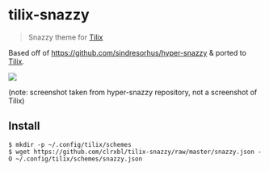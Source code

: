 # tilix-snazzy
> Snazzy theme for [Tilix](https://gnunn1.github.io/tilix-web/)

Based off of https://github.com/sindresorhus/hyper-snazzy & ported to [Tilix](https://gnunn1.github.io/tilix-web/).

![](https://github.com/sindresorhus/hyper-snazzy/raw/master/screenshot.png)

(note: screenshot taken from hyper-snazzy repository, not a screenshot of Tilix)

## Install

```
$ mkdir -p ~/.config/tilix/schemes
$ wget https://github.com/clrxbl/tilix-snazzy/raw/master/snazzy.json -O ~/.config/tilix/schemes/snazzy.json
```
